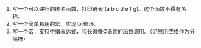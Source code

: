 1. 写一个可以递归的匿名函数，打印链表'(a b c d e f g)。这个函数不得有名称。
2. 写一个简单易用的宏，实现for循环。
3. 写一个宏，支持中缀表达式，和长得像C语言的函数调用。（仍然用空格作为分隔符）
